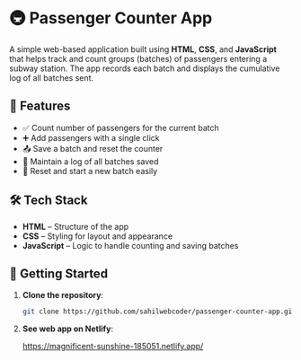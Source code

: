 # 🚇 Passenger Counter App

A simple web-based application built using **HTML**, **CSS**, and **JavaScript** that helps track and count groups (batches) of passengers entering a subway station. The app records each batch and displays the cumulative log of all batches sent.

## 📌 Features

- ✅ Count number of passengers for the current batch
- ➕ Add passengers with a single click
- 📤 Save a batch and reset the counter
- 🧾 Maintain a log of all batches saved
- 🔁 Reset and start a new batch easily

## 🛠️ Tech Stack

- **HTML** – Structure of the app
- **CSS** – Styling for layout and appearance
- **JavaScript** – Logic to handle counting and saving batches


## 🚀 Getting Started

1. **Clone the repository**:
   ```bash
   git clone https://github.com/sahilwebcoder/passenger-counter-app.git

1. **See web app on Netlify**:

    https://magnificent-sunshine-185051.netlify.app/